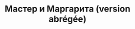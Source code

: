 ---
layout: card_flex_nav
lang: RU
title:  Мастер и Маргарита (version abrégée)
isbn: 9783150198926
cover: /assets/images/RU/MM_RU_002_front.jpg
bcover: /assets/images/RU/MM_RU_002_back.jpg
pubyr: 2011
editor: Ed. Reclam (Germany) 
acqdt: 12/2019
acqplace: Cadeau Annif. 
contrib: K+kids
---